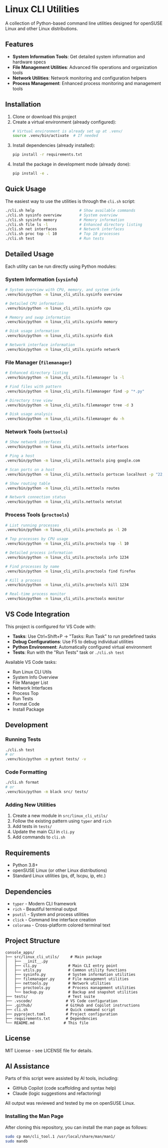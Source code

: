 # Linux CLI Utilities

A collection of Python-based command line utilities designed for openSUSE Linux and other Linux distributions.

## Features

- **System Information Tools**: Get detailed system information and hardware specs
- **File Management Utilities**: Advanced file operations and organization tools
- **Network Utilities**: Network monitoring and configuration helpers
- **Process Management**: Enhanced process monitoring and management tools

## Installation

1. Clone or download this project
2. Create a virtual environment (already configured):
   ```bash
   # Virtual environment is already set up at .venv/
   source .venv/bin/activate  # If needed
   ```
3. Install dependencies (already installed):
   ```bash
   pip install -r requirements.txt
   ```
4. Install the package in development mode (already done):
   ```bash
   pip install -e .
   ```

## Quick Usage

The easiest way to use the utilities is through the `cli.sh` script:

```bash
./cli.sh help                    # Show available commands
./cli.sh sysinfo overview        # System overview
./cli.sh sysinfo memory          # Memory information
./cli.sh file ls -l              # Enhanced directory listing
./cli.sh net interfaces          # Network interfaces
./cli.sh proc top -l 10          # Top 10 processes
./cli.sh test                    # Run tests
```

## Detailed Usage

Each utility can be run directly using Python modules:

### System Information (`sysinfo`)

```bash
# System overview with CPU, memory, and system info
.venv/bin/python -m linux_cli_utils.sysinfo overview

# Detailed CPU information
.venv/bin/python -m linux_cli_utils.sysinfo cpu

# Memory and swap information
.venv/bin/python -m linux_cli_utils.sysinfo memory

# Disk usage information
.venv/bin/python -m linux_cli_utils.sysinfo disk

# Network interface information
.venv/bin/python -m linux_cli_utils.sysinfo network
```

### File Manager (`filemanager`)

```bash
# Enhanced directory listing
.venv/bin/python -m linux_cli_utils.filemanager ls -l

# Find files with pattern
.venv/bin/python -m linux_cli_utils.filemanager find -p "*.py"

# Directory tree view
.venv/bin/python -m linux_cli_utils.filemanager tree -d 3

# Disk usage analysis
.venv/bin/python -m linux_cli_utils.filemanager du -h
```

### Network Tools (`nettools`)

```bash
# Show network interfaces
.venv/bin/python -m linux_cli_utils.nettools interfaces

# Ping a host
.venv/bin/python -m linux_cli_utils.nettools ping google.com

# Scan ports on a host
.venv/bin/python -m linux_cli_utils.nettools portscan localhost -p "22,80,443"

# Show routing table
.venv/bin/python -m linux_cli_utils.nettools routes

# Network connection status
.venv/bin/python -m linux_cli_utils.nettools netstat
```

### Process Tools (`proctools`)

```bash
# List running processes
.venv/bin/python -m linux_cli_utils.proctools ps -l 20

# Top processes by CPU usage
.venv/bin/python -m linux_cli_utils.proctools top -l 10

# Detailed process information
.venv/bin/python -m linux_cli_utils.proctools info 1234

# Find processes by name
.venv/bin/python -m linux_cli_utils.proctools find firefox

# Kill a process
.venv/bin/python -m linux_cli_utils.proctools kill 1234

# Real-time process monitor
.venv/bin/python -m linux_cli_utils.proctools monitor
```

## VS Code Integration

This project is configured for VS Code with:

- **Tasks**: Use Ctrl+Shift+P → "Tasks: Run Task" to run predefined tasks
- **Debug Configurations**: Use F5 to debug individual utilities
- **Python Environment**: Automatically configured virtual environment
- **Tests**: Run with the "Run Tests" task or `./cli.sh test`

Available VS Code tasks:
- Run Linux CLI Utils
- System Info Overview
- File Manager List
- Network Interfaces
- Process Top
- Run Tests
- Format Code
- Install Package

## Development

### Running Tests

```bash
./cli.sh test
# or
.venv/bin/python -m pytest tests/ -v
```

### Code Formatting

```bash
./cli.sh format
# or
.venv/bin/python -m black src/ tests/
```

### Adding New Utilities

1. Create a new module in `src/linux_cli_utils/`
2. Follow the existing pattern using `typer` and `rich`
3. Add tests in `tests/`
4. Update the main CLI in `cli.py`
5. Add commands to `cli.sh`

## Requirements

- Python 3.8+
- openSUSE Linux (or other Linux distributions)
- Standard Linux utilities (ps, df, lscpu, ip, etc.)

## Dependencies

- `typer` - Modern CLI framework
- `rich` - Beautiful terminal output
- `psutil` - System and process utilities
- `click` - Command line interface creation
- `colorama` - Cross-platform colored terminal text

## Project Structure

```
console_apps/
├── src/linux_cli_utils/     # Main package
│   ├── __init__.py
│   ├── cli.py              # Main CLI entry point
│   ├── utils.py            # Common utility functions
│   ├── sysinfo.py          # System information utilities
│   ├── filemanager.py      # File management utilities
│   ├── nettools.py         # Network utilities
│   ├── proctools.py        # Process management utilities
│   └── backup.py           # Backup and snapshot utilities
├── tests/                  # Test suite
├── .vscode/               # VS Code configuration
├── .github/               # GitHub and Copilot instructions
├── cli.sh                 # Quick command script
├── pyproject.toml         # Project configuration
├── requirements.txt       # Dependencies
└── README.md             # This file
```

## License

MIT License - see LICENSE file for details.

## AI Assistance

Parts of this script were assisted by AI tools, including:
- GitHub Copilot (code scaffolding and syntax help)
- Claude (logic suggestions and refactoring)

All output was reviewed and tested by me on openSUSE Linux.

### Installing the Man Page

After cloning this repository, you can install the man page as follows:

```sh
sudo cp man/cli_tool.1 /usr/local/share/man/man1/
sudo mandb